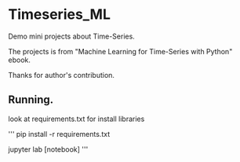# Timeseries_ML
Demo mini projects about Time-Series.

The projects is from "Machine Learning for Time-Series with Python" ebook.

Thanks for author's contribution.

## Running.
look at requirements.txt for install libraries

'''
pip install -r requirements.txt

jupyter lab [notebook]
'''
